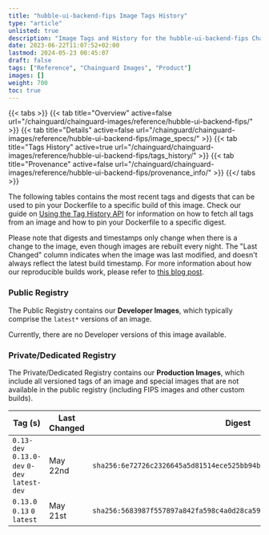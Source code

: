 ```yaml
---
title: "hubble-ui-backend-fips Image Tags History"
type: "article"
unlisted: true
description: "Image Tags and History for the hubble-ui-backend-fips Chainguard Image"
date: 2023-06-22T11:07:52+02:00
lastmod: 2024-05-23 00:45:07
draft: false
tags: ["Reference", "Chainguard Images", "Product"]
images: []
weight: 700
toc: true
---
```


{{< tabs >}}
{{< tab title="Overview" active=false url="/chainguard/chainguard-images/reference/hubble-ui-backend-fips/" >}}
{{< tab title="Details" active=false url="/chainguard/chainguard-images/reference/hubble-ui-backend-fips/image_specs/" >}}
{{< tab title="Tags History" active=true url="/chainguard/chainguard-images/reference/hubble-ui-backend-fips/tags_history/" >}}
{{< tab title="Provenance" active=false url="/chainguard/chainguard-images/reference/hubble-ui-backend-fips/provenance_info/" >}}
{{</ tabs >}}

The following tables contains the most recent tags and digests that can be used to pin your Dockerfile to a specific build of this image. Check our guide on [Using the Tag History API](/chainguard/chainguard-images/using-the-tag-history-api/) for information on how to fetch all tags from an image and how to pin your Dockerfile to a specific digest.

Please note that digests and timestamps only change when there is a change to the image, even though images are rebuilt every night. The "Last Changed" column indicates when the image was last modified, and doesn't always reflect the latest build timestamp. For more information about how our reproducible builds work, please refer to [this blog post](https://www.chainguard.dev/unchained/reproducing-chainguards-reproducible-image-builds).

### Public Registry
The Public Registry contains our **Developer Images**, which typically comprise the `latest*` versions of an image.

Currently, there are no Developer versions of this image available.

### Private/Dedicated Registry
The Private/Dedicated Registry contains our **Production Images**, which include all versioned tags of an image and special images that are not available in the public registry (including FIPS images and other custom builds).

| Tag (s)                                       | Last Changed | Digest                                                                    |
|-----------------------------------------------|--------------|---------------------------------------------------------------------------|
|  `0.13-dev` `0.13.0-dev` `0-dev` `latest-dev` | May 22nd     | `sha256:6e72726c2326645a5d81514ece525bb94b26c6021105e0fd0df05bbd9d5ddc75` |
|  `0.13.0` `0.13` `0` `latest`                 | May 21st     | `sha256:5683987f557897a842fa598c4a0d28ca59967abd10fdd3b0793af2130385e71b` |

